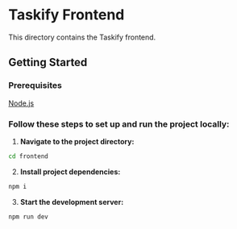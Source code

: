 # Taskify Frontend

This directory contains the Taskify frontend.

## Getting Started

### Prerequisites

[Node.js](https://nodejs.org/en)

### Follow these steps to set up and run the project locally:

1. **Navigate to the project directory:**
  
  ```bash
  cd frontend
  ```
  
2. **Install project dependencies:**
  
  ```bash
  npm i
  ```
  
3. **Start the development server:**
  
  ```bash
  npm run dev
  ```
